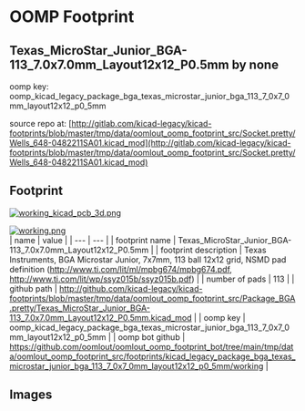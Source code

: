 # OOMP Footprint  
## Texas_MicroStar_Junior_BGA-113_7.0x7.0mm_Layout12x12_P0.5mm  by none  
  
oomp key: oomp_kicad_legacy_package_bga_texas_microstar_junior_bga_113_7_0x7_0mm_layout12x12_p0_5mm  
  
source repo at: [http://gitlab.com/kicad-legacy/kicad-footprints/blob/master/tmp/data/oomlout_oomp_footprint_src/Socket.pretty/Wells_648-0482211SA01.kicad_mod](http://gitlab.com/kicad-legacy/kicad-footprints/blob/master/tmp/data/oomlout_oomp_footprint_src/Socket.pretty/Wells_648-0482211SA01.kicad_mod)  
## Footprint  
  
[![working_kicad_pcb_3d.png](working_kicad_pcb_3d_600.png)](working_kicad_pcb_3d.png)  
  
[![working.png](working_600.png)](working.png)  
| name | value | 
| --- | --- | 
| footprint name | Texas_MicroStar_Junior_BGA-113_7.0x7.0mm_Layout12x12_P0.5mm | 
| footprint description | Texas Instruments, BGA Microstar Junior, 7x7mm, 113 ball 12x12 grid, NSMD pad definition (http://www.ti.com/lit/ml/mpbg674/mpbg674.pdf, http://www.ti.com/lit/wp/ssyz015b/ssyz015b.pdf) | 
| number of pads | 113 | 
| github path | http://github.com/kicad-legacy/kicad-footprints/blob/master/tmp/data/oomlout_oomp_footprint_src/Package_BGA.pretty/Texas_MicroStar_Junior_BGA-113_7.0x7.0mm_Layout12x12_P0.5mm.kicad_mod | 
| oomp key | oomp_kicad_legacy_package_bga_texas_microstar_junior_bga_113_7_0x7_0mm_layout12x12_p0_5mm | 
| oomp bot github | https://github.com/oomlout/oomlout_oomp_footprint_bot/tree/main/tmp/data/oomlout_oomp_footprint_src/footprints/kicad_legacy_package_bga_texas_microstar_junior_bga_113_7_0x7_0mm_layout12x12_p0_5mm/working | 
## Images  
